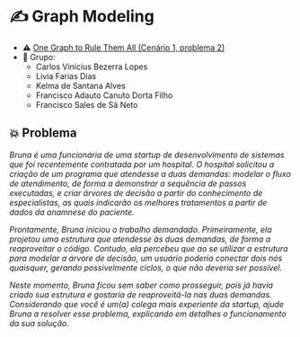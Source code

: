 # ✍️ Graph Modeling
  - ⚠️ [One Graph to Rule Them All (Cenário 1, problema 2)](docs/scenario.pdf)
  - 👥 Grupo:
    - Carlos Vinícius Bezerra Lopes
    - Livia Farias Dias
    - Kelma de Santana Alves
    - Francisco Adauto Canuto Dorta Filho
    - Francisco Sales de Sá Neto

## 💥 Problema
  *Bruna é uma funcionária de uma startup de desenvolvimento de sistemas que foi
  recentemente contratada por um hospital. O hospital solicitou a criação de um programa
  que atendesse a duas demandas: modelar o fluxo de atendimento, de forma a demonstrar
  a sequência de passos executadas, e criar árvores de decisão a partir do conhecimento de
  especialistas, as quais indicarão os melhores tratamentos a partir de dados da anamnese
  do paciente.*

  *Prontamente, Bruna iniciou o trabalho demandado. Primeiramente, ela projetou uma
  estrutura que atendesse às duas demandas, de forma a reaproveitar o código. Contudo, ela
  percebeu que ao se utilizar a estrutura para modelar a árvore de decisão, um usuário
  poderia conectar dois nós quaisquer, gerando possivelmente ciclos, o que não deveria ser
  possível.*

  *Neste momento, Bruna ficou sem saber como prosseguir, pois já
  havia criado sua estrutura e gostaria de reaproveitá-la nas duas
  demandas. Considerando que você é um(a) colega mais experiente da
  startup, ajude Bruna a resolver esse problema, explicando em detalhes
  o funcionamento da sua solução.*
